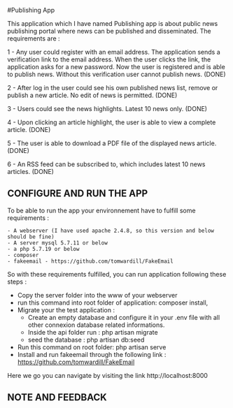 #Publishing App

This application which I have named Publishing app is about public news publishing portal where news can be published and disseminated. The requirements are : 

1 - Any user could register with an email address. The application sends a verification link to the email address. 
When the user clicks the link, the application asks for a new password. 
Now the user is registered and is able to publish news. Without this verification user cannot publish news. (DONE)

2 - After log in the user could see his own published news list, remove or publish a new article. No edit of news is permitted. (DONE)

3 - Users could see the news highlights. Latest 10 news only. (DONE)

4 - Upon clicking an article highlight, the user is able to view a complete article. (DONE)
	 
5 - The user is able to download a PDF file of the displayed news article. (DONE)

6 - An RSS feed can be subscribed to, which includes latest 10 news articles. (DONE)


## CONFIGURE AND RUN THE APP 
 
 
 
To be able to run the app your environnement have to fulfill some requirements : 

    - A webserver (I have used apache 2.4.8, so this version and below should be fine) 
	- A server mysql 5.7.11 or below
    - a php 5.7.19 or below
	- composer 
	- fakeemail - https://github.com/tomwardill/FakeEmail
	
So with these requirements fulfilled, you can run application following these steps :

   - Copy the server folder into the www of your webserver
   - run this command into root folder of application: composer install,
   - Migrate your the test application :
      * Create an empty database and configure it in your .env file with all other connexion database related informations.
 	  * Inside the api folder run :  php artisan migrate 
	  * seed the database : php artisan db:seed
   - Run this command on root folder: php artisan serve
   - Install and run fakeemail through the following link : https://github.com/tomwardill/FakeEmail

Here we go you can navigate by visiting the link http://localhost:8000

 
## NOTE AND FEEDBACK 
 
 